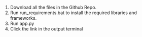1. Download all the files in the Github Repo.
2. Run run_requirements.bat to install the required libraries and frameworks.
3. Run app.py
4. Click the link in the output terminal
